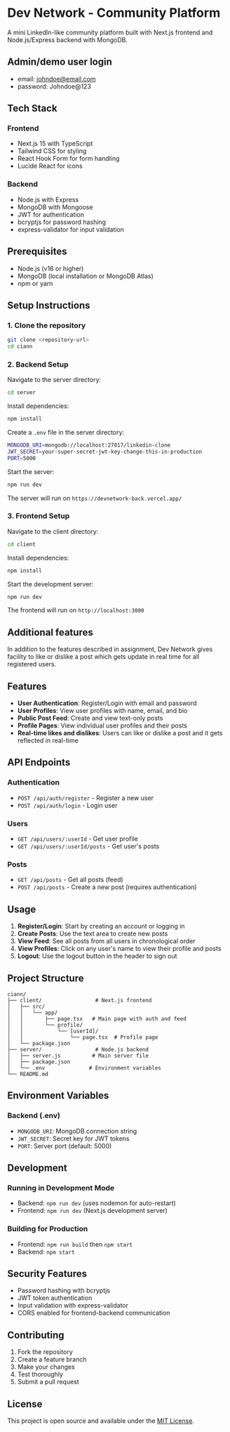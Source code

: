 # Dev Network - Community Platform

A mini LinkedIn-like community platform built with Next.js frontend and Node.js/Express backend with MongoDB.

## Admin/demo user login
- email: johndoe@email.com
- password: Johndoe@123


## Tech Stack

### Frontend
- Next.js 15 with TypeScript
- Tailwind CSS for styling
- React Hook Form for form handling
- Lucide React for icons

### Backend
- Node.js with Express
- MongoDB with Mongoose
- JWT for authentication
- bcryptjs for password hashing
- express-validator for input validation

## Prerequisites

- Node.js (v16 or higher)
- MongoDB (local installation or MongoDB Atlas)
- npm or yarn


## Setup Instructions

### 1. Clone the repository
```bash
git clone <repository-url>
cd ciann
```

### 2. Backend Setup

Navigate to the server directory:
```bash
cd server
```

Install dependencies:
```bash
npm install
```

Create a `.env` file in the server directory:
```bash
MONGODB_URI=mongodb://localhost:27017/linkedin-clone
JWT_SECRET=your-super-secret-jwt-key-change-this-in-production
PORT=5000
```

Start the server:
```bash
npm run dev
```

The server will run on `https://devnetwork-back.vercel.app/`

### 3. Frontend Setup

Navigate to the client directory:
```bash
cd client
```

Install dependencies:
```bash
npm install
```

Start the development server:
```bash
npm run dev
```

The frontend will run on `http://localhost:3000`


## Additional features
In addition to the features described in assignment, Dev Network gives facility to like or dislike a post which gets update in real time for all registered users.


## Features
- **User Authentication**: Register/Login with email and password
- **User Profiles**: View user profiles with name, email, and bio
- **Public Post Feed**: Create and view text-only posts
- **Profile Pages**: View individual user profiles and their posts
- **Real-time likes and dislikes**: Users can like or dislike a post and it gets reflected in real-time



## API Endpoints

### Authentication
- `POST /api/auth/register` - Register a new user
- `POST /api/auth/login` - Login user

### Users
- `GET /api/users/:userId` - Get user profile
- `GET /api/users/:userId/posts` - Get user's posts

### Posts
- `GET /api/posts` - Get all posts (feed)
- `POST /api/posts` - Create a new post (requires authentication)

## Usage

1. **Register/Login**: Start by creating an account or logging in
2. **Create Posts**: Use the text area to create new posts
3. **View Feed**: See all posts from all users in chronological order
4. **View Profiles**: Click on any user's name to view their profile and posts
5. **Logout**: Use the logout button in the header to sign out

## Project Structure

```
ciann/
├── client/                 # Next.js frontend
│   ├── src/
│   │   └── app/
│   │       ├── page.tsx   # Main page with auth and feed
│   │       └── profile/
│   │           └── [userId]/
│   │               └── page.tsx  # Profile page
│   └── package.json
├── server/                 # Node.js backend
│   ├── server.js          # Main server file
│   ├── package.json
│   └── .env              # Environment variables
└── README.md
```

## Environment Variables

### Backend (.env)
- `MONGODB_URI`: MongoDB connection string
- `JWT_SECRET`: Secret key for JWT tokens
- `PORT`: Server port (default: 5000)

## Development

### Running in Development Mode
- Backend: `npm run dev` (uses nodemon for auto-restart)
- Frontend: `npm run dev` (Next.js development server)

### Building for Production
- Frontend: `npm run build` then `npm start`
- Backend: `npm start`

## Security Features

- Password hashing with bcryptjs
- JWT token authentication
- Input validation with express-validator
- CORS enabled for frontend-backend communication

## Contributing

1. Fork the repository
2. Create a feature branch
3. Make your changes
4. Test thoroughly
5. Submit a pull request

## License

This project is open source and available under the [MIT License](LICENSE). 